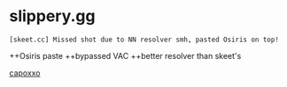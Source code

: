 # slippery.gg

`[skeet.cc] Missed shot due to NN resolver smh, pasted Osiris on top!`

++Osiris paste
++bypassed VAC
++better resolver than skeet's

[capoxxo](https://soundcloud.com/capoxxo)